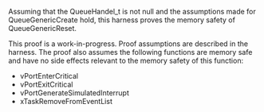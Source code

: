 Assuming that the QueueHandel_t is not null and the assumptions made for
QueueGenericCreate hold, this harness proves the memory safety of
QueueGenericReset.

This proof is a work-in-progress. Proof assumptions are described in the
harness. The proof also assumes the following functions are memory safe and have
no side effects relevant to the memory safety of this function:

-   vPortEnterCritical
-   vPortExitCritical
-   vPortGenerateSimulatedInterrupt
-   xTaskRemoveFromEventList
